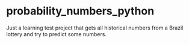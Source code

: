 # probability_numbers_python
Just a learning test project that gets all historical numbers from a Brazil lottery and try to predict some numbers.
